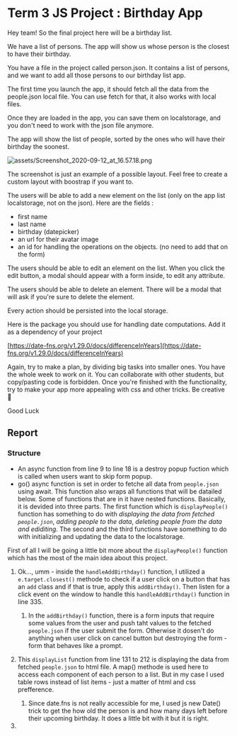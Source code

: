 # Term 3 JS Project : Birthday App

Hey team! So the final project here will be a birthday list.

We have a list of persons. The app will show us whose person is the closest to have their birthday.

You have a file in the project called person.json. It contains a list of persons, and we want to add all those persons to our birthday list app.

The first time you launch the app, it should fetch all the data from the people.json local file. You can use fetch for that, it also works with local files.

Once they are loaded in the app, you can save them on localstorage, and you don't need to work with the json file anymore.

The app will show the list of people, sorted by the ones who will have their birthday the soonest.

![assets/Screenshot_2020-09-12_at_16.57.18.png](assets/Screenshot_2020-09-12_at_16.57.18.png)

The screenshot is just an example of a possible layout. Feel free to create a custom layout with boostrap if you want to.

The users will be able to add a new element on the list (only on the app list localstorage, not on the json). Here are the fields :

-   first name
-   last name
-   birthday (datepicker)
-   an url for their avatar image
-   an id for handling the operations on the objects. (no need to add that on the form)

The users should be able to edit an element on the list. When you click the edit button, a modal should appear with a form inside, to edit any attribute.

The users should be able to delete an element. There will be a modal that will ask if you're sure to delete the element.

Every action should be persisted into the local storage.

Here is the package you should use for handling date computations. Add it as a dependency of your project

[https://date-fns.org/v1.29.0/docs/differenceInYears](https://date-fns.org/v1.29.0/docs/differenceInYears)

Again, try to make a plan, by dividing big tasks into smaller ones.
You have the whole week to work on it. You can collaborate with other students, but copy/pasting code is forbidden.
Once you're finished with the functionality, try to make your app more appealing with css and other tricks.
Be creative 🎨

Good Luck

## Report

### Structure

- An async function from line 9 to line 18 is a destroy popup fuction which is called when users want to skip form popup.
- go() async function is set in order to fetche all data from `people.json` using await. This function also wraps all functions that will be datailed below. Some of functions that are in it have nested functions. Basically, it is devided into three parts. The first function which is `displayPeople()` function has something to do with *displaying the data from fetched `people.json`*, *adding people to the data*, *deleting people from the data and ediditing*. The second and the third functions have something to do with initializing and updating the data to the localstorage.

First of all I will be going a little bit more about the `displayPeople()` function which has the most of the main idea about this project.

1. Ok..., umm - inside the `handleAddBirthday()` function, I utilized a `e.target.closest()` methode to check if a user click on a button that has an `add` class and if that is true, apply this `addBirthday()`. Then listen for a click event on the window to handle this `handleAddBirthday()` function in line 335. 
    1. In the `addBirthday()` function, there is a form inputs that require some values from the user and push taht values to the fetched `people.json` if the user submit the form. Otherwise it dosen't do anything when user click on cancel button but destroying the form - form that behaves like a prompt.
2. This `displayList` function from line 131 to 212 is displaying the data from fetched `people.json` to html file. A map() methode is used here to access each component of each person to a list. But in my case I used table rows instead of list items - just a matter of html and css prefference. 
    1. Since date.fns is not really accessible for me, I used js new Date() trick to get the how old the person is and how many days left before their upcoming birthday. It does a little bit with it but it is right.

3. 







